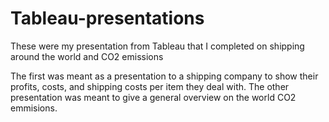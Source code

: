 # Tableau-presentations
These were my presentation from Tableau that I completed on shipping around the world and CO2 emissions

The first was meant as a presentation to a shipping company to show their profits, costs, and shipping costs per item they deal with. The other presentation was meant to give a general overview on the world CO2 emmisions. 
